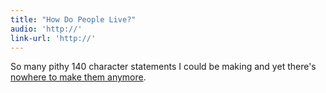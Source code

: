 ```yaml
---
title: "How Do People Live?"
audio: 'http://'
link-url: 'http://'
---
```

<p>So many pithy 140 character statements I could be making and yet there's <a href="https://chrisenns.com/2011/03/08/giving-up-twitter-for-lent/">nowhere to make them anymore</a>.</p>
